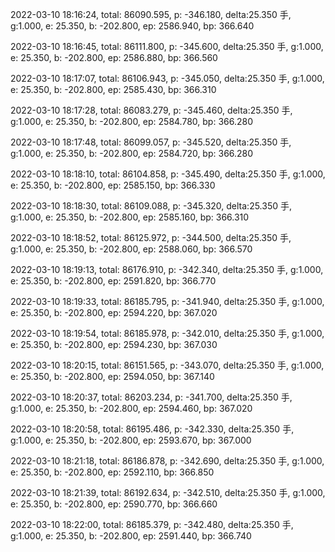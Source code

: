 2022-03-10 18:16:24, total: 86090.595, p: -346.180, delta:25.350 手, g:1.000, e: 25.350, b: -202.800, ep: 2586.940, bp: 366.640

2022-03-10 18:16:45, total: 86111.800, p: -345.600, delta:25.350 手, g:1.000, e: 25.350, b: -202.800, ep: 2586.880, bp: 366.560

2022-03-10 18:17:07, total: 86106.943, p: -345.050, delta:25.350 手, g:1.000, e: 25.350, b: -202.800, ep: 2585.430, bp: 366.310

2022-03-10 18:17:28, total: 86083.279, p: -345.460, delta:25.350 手, g:1.000, e: 25.350, b: -202.800, ep: 2584.780, bp: 366.280

2022-03-10 18:17:48, total: 86099.057, p: -345.520, delta:25.350 手, g:1.000, e: 25.350, b: -202.800, ep: 2584.720, bp: 366.280

2022-03-10 18:18:10, total: 86104.858, p: -345.490, delta:25.350 手, g:1.000, e: 25.350, b: -202.800, ep: 2585.150, bp: 366.330

2022-03-10 18:18:30, total: 86109.088, p: -345.320, delta:25.350 手, g:1.000, e: 25.350, b: -202.800, ep: 2585.160, bp: 366.310

2022-03-10 18:18:52, total: 86125.972, p: -344.500, delta:25.350 手, g:1.000, e: 25.350, b: -202.800, ep: 2588.060, bp: 366.570

2022-03-10 18:19:13, total: 86176.910, p: -342.340, delta:25.350 手, g:1.000, e: 25.350, b: -202.800, ep: 2591.820, bp: 366.770

2022-03-10 18:19:33, total: 86185.795, p: -341.940, delta:25.350 手, g:1.000, e: 25.350, b: -202.800, ep: 2594.220, bp: 367.020

2022-03-10 18:19:54, total: 86185.978, p: -342.010, delta:25.350 手, g:1.000, e: 25.350, b: -202.800, ep: 2594.230, bp: 367.030

2022-03-10 18:20:15, total: 86151.565, p: -343.070, delta:25.350 手, g:1.000, e: 25.350, b: -202.800, ep: 2594.050, bp: 367.140

2022-03-10 18:20:37, total: 86203.234, p: -341.700, delta:25.350 手, g:1.000, e: 25.350, b: -202.800, ep: 2594.460, bp: 367.020

2022-03-10 18:20:58, total: 86195.486, p: -342.330, delta:25.350 手, g:1.000, e: 25.350, b: -202.800, ep: 2593.670, bp: 367.000

2022-03-10 18:21:18, total: 86186.878, p: -342.690, delta:25.350 手, g:1.000, e: 25.350, b: -202.800, ep: 2592.110, bp: 366.850

2022-03-10 18:21:39, total: 86192.634, p: -342.510, delta:25.350 手, g:1.000, e: 25.350, b: -202.800, ep: 2590.770, bp: 366.660

2022-03-10 18:22:00, total: 86185.379, p: -342.480, delta:25.350 手, g:1.000, e: 25.350, b: -202.800, ep: 2591.440, bp: 366.740